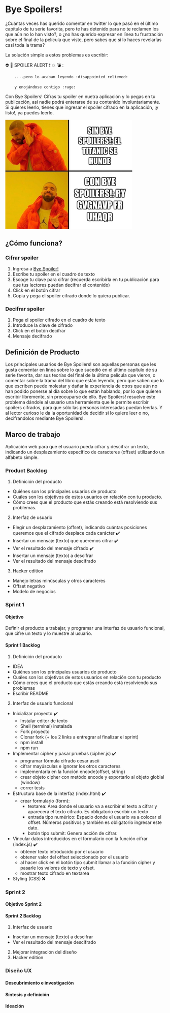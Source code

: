 # Bye Spoilers!
¿Cuántas veces has querido comentar en twitter lo que pasó en el último capítulo de tu serie favorita, pero te has detenido para no te reclamen los que aún no lo han visto?, o ¿no has querido expresar en línea tu frustración sobre el final de la película que viste, pero sabes que si lo haces revelarías casi toda la trama?

La solución simple a estos problemas es escribir:

:no_entry: :no_entry_sign: SPOILER ALERT :exclamation: :collision: :bomb: :
       
        ....pero lo acaban leyendo :disappointed_relieved:

        y enojándose contigo :rage:

Con Bye Spoilers! Cifras tu spoiler en nuetra aplicación y lo pegas en tu publicación, así nadie podrá enterarse de su contenido involuntariamente. Si quieres leerlo, tienes que ingresar el spoiler cifrado en la aplicación, ¡y listo!, ya puedes leerlo.

<img src = "images/memeDrake13.jpg" width = 400>

## ¿Cómo funciona?
### Cifrar spoiler
1. Ingresa a [Bye Spoiler!](https://isislazaro.github.io/MEX-008-Cipher/src/)
2. Escribe tu spoiler en el cuadro de texto
3. Escoge tu clave para cifrar (recuerda escribirla en tu publicación para que tus lectores puedan decifrar el contenido)
4. Click en el botón cifrar
5. Copia y pega el spoiler cifrado donde lo quiera publicar.
### Decifrar spoiler
1. Pega el spoiler cifrado en el cuadro de texto
2. Introduce la clave de cifrado
3. Click en el botón decifrar
4. Mensaje decifrado
## Definición de Producto
Los principales usuarios de Bye Spoilers! son aquellas personas que les gusta comentar en línea sobre lo que sucedió en el último capítulo de su serie favorita, dar sus teorías del final de la última película que vieron, o comentar sobre la trama del libro que están leyendo, pero que saben que lo que escriben puede molestar y dañar la experiencia de otros que aún no han podido ponerse al día sobre lo que están hablando, por lo que quieren escribir libremente, sin preocuparse de ello.
Bye Spoilers! resuelve este problema dándole al usuario una herramienta que le permite escribir spoilers cifrados, para que sólo las personas interesadas puedan leerlas. Y al lector curioso le da la oportunidad de decidir si lo quiere leer o no, decifrandolos mediante Bye Spoilers!.

## Marco de trabajo
Aplicación web para que el usuario pueda cifrar y descifrar un texto, indicando un desplazamiento específico de caracteres (offset) utilizando un alfabeto simple.
### Product Backlog
1. Definición del producto
  - Quiénes son los principales usuarios de producto
  - Cuáles son los objetivos de estos usuarios en relación con tu producto.
  - Cómo crees que el producto que estás creando está resolviendo sus problemas.
2. Interfaz de usuario
  - Elegir un desplazamiento (offset), indicando cuántas posiciones queremos que el cifrado desplace cada carácter :heavy_check_mark:
  - Insertar un mensaje (texto) que queremos cifrar :heavy_check_mark:
  - Ver el resultado del mensaje cifrado :heavy_check_mark:
  - Insertar un mensaje (texto) a descifrar
  - Ver el resultado del mensaje descifrado
3. Hacker edition
  - Manejo letras minúsculas y otros caracteres
  - Offset negativo
  - Modelo de negocios
### Sprint 1
#### Objetivo
Definir el producto a trabajar, y programar una interfaz de usuario funcional, que cifre un texto y lo muestre al usuario.
#### Sprint 1 Backlog
1. Definición del producto
  - IDEA
  - Quiénes son los principales usuarios de producto
  - Cuáles son los objetivos de estos usuarios en relación con tu producto
  - Cómo crees que el producto que estás creando está resolviendo sus problemas
  - Escribir README
2. Interfaz de usuario funcional
  - Inicializar proyecto :heavy_check_mark:
    - Instalar editor de texto
    - Shell (terminal) instalada
    - Fork proyecto
    - Clonar fork (+ los 2 links a entregrar al finalizar el sprint)
    - npm install
    - npm run
  - Implementar cipher y pasar pruebas (cipher.js) :heavy_check_mark:
    - programar fórmula cifrado cesar ascii
    - cifrar mayúsculas e ignorar los otros caracteres
    - implementarla en la función encode(offset, string)
    - crear objeto cipher con metódo encode  y exportarlo al objeto globlal (window)
    - correr tests
  - Estructura base de la interfaz (index.html) :heavy_check_mark:
    - crear formulario (form): 
      - textarea: Área donde el usuario va a escribir el texto a cifrar y aparecerá el texto cifrado. Es obligatorio escribir un texto
      - entrada tipo numérico: Espacio donde el usuario va a colocar el offset. Números positivos y también es obligatorio ingresar este dato.
      - botón tipo submit: Genera acción de cifrar.
  - Vincular datos introducidos en el formulario con la función cifrar (index.js) :heavy_check_mark:
    - obtener texto introducido por el usuario
    - obtener valor del offset seleccionado por el usuario
    - al hacer click en el botón tipo submit llamar a la función cipher y pasarle los valores de texto y ofset.
    - mostrar texto cifrado en textarea
  - Styling (CSS) :x:

### Sprint 2
#### Objetivo Sprint 2
#### Sprint 2 Backlog
1. Interfaz de usuario
  - Insertar un mensaje (texto) a descifrar
  - Ver el resultado del mensaje descifrado
2. Mejorar integración del diseño
3. Hacker edition


### Diseño UX
#### Descubrimiento e investigación
#### Síntesis y definición
#### Ideación